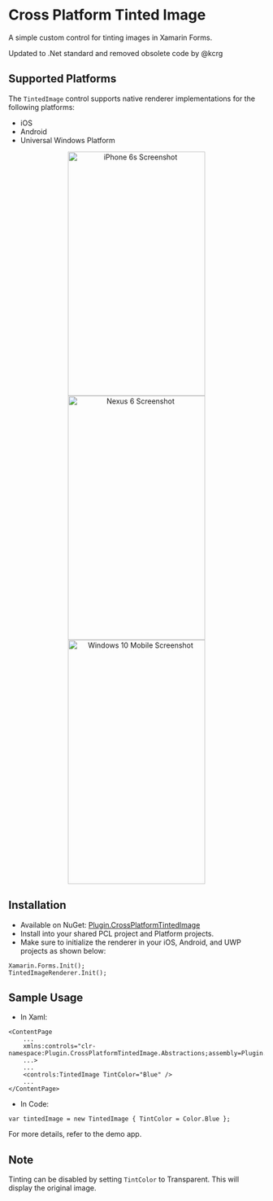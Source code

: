 # Cross Platform Tinted Image
A simple custom control for tinting images in Xamarin Forms. 

Updated to .Net standard and removed obsolete code by @kcrg

## Supported Platforms
The `TintedImage` control supports native renderer implementations for the following platforms:
- iOS
- Android
- Universal Windows Platform

<p align="center">
<img src="https://github.com/shrutinambiar/xamarin-forms-tinted-image/blob/master/demo/Screenshots/iOSiPhone6sPlus.png" alt="iPhone 6s Screenshot" width="270" height="480">
<img src="https://github.com/shrutinambiar/xamarin-forms-tinted-image/blob/master/demo/Screenshots/AndroidNexus6p.png" alt="Nexus 6 Screenshot" width="270" height="480">
<img src="https://github.com/shrutinambiar/xamarin-forms-tinted-image/blob/master/demo/Screenshots/Windows10MobileLumia920.png" alt="Windows 10 Mobile Screenshot" width="270" height="480">
</p>

## Installation
* Available on NuGet: [Plugin.CrossPlatformTintedImage](https://www.nuget.org/packages/Plugin.CrossPlatformTintedImage/)
* Install into your shared PCL project and Platform projects.
* Make sure to initialize the renderer in your iOS, Android, and UWP projects as shown below:

```
Xamarin.Forms.Init();
TintedImageRenderer.Init();
```

## Sample Usage
- In Xaml:
```
<ContentPage 
    ...
    xmlns:controls="clr-namespace:Plugin.CrossPlatformTintedImage.Abstractions;assembly=Plugin.CrossPlatformTintedImage.Abstractions"
    ...>
    ...
    <controls:TintedImage TintColor="Blue" />
    ...
</ContentPage>
```

- In Code:
```
var tintedImage = new TintedImage { TintColor = Color.Blue };
```
For more details, refer to the demo app.

## Note
Tinting can be disabled by setting `TintColor` to Transparent. This will display the original image.
 

